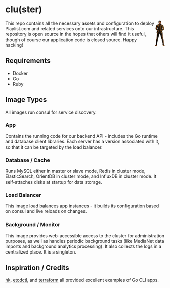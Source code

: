 # clu(ster)

<img src="contrib/avatar.jpg" align="right" width="30" />

This repo contains all the necessary assets and configuration to deploy Playlist.com and related services onto our infrastructure.  This repository is open source in the hopes that others will find it useful, though of course our application code is closed source.  Happy hacking!

## Requirements

* Docker
* Go
* Ruby

## Image Types

All images run consul for service discovery.

### App
Contains the running code for our backend API - includes the Go runtime and database client libraries.  Each server has a version associated with it, so that it can be targeted by the load balancer.

### Database / Cache
Runs MySQL either in master or slave mode, Redis in cluster mode, ElasticSearch, OrientDB in cluster mode, and InfluxDB in cluster mode.  It self-attaches disks at startup for data storage.

### Load Balancer
This image load balances app instances - it builds its configuration based on consul and live reloads on changes.

### Background / Monitor
This image provides web-accessible access to the cluster for administration purposes, as well as handles periodic background tasks (like MediaNet data imports and background analytics processing).  It also collects the logs in a centralized place.  It is a singleton.

## Inspiration / Credits

[hk](https://github.com/heroku/hk), [etcdctl](https://github.com/coreos/etcdctl), and [terraform](https://github.com/hashicorp/terraform) all provided excellent examples of Go CLI apps.

